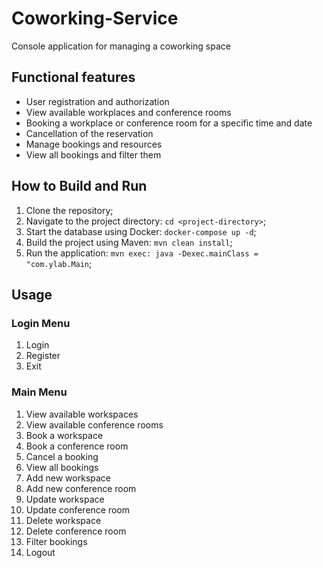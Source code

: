 # Coworking-Service

Console application for managing a coworking space

## Functional features

- User registration and authorization
- View available workplaces and conference rooms
- Booking a workplace or conference room for a specific time and date
- Cancellation of the reservation
- Manage bookings and resources
- View all bookings and filter them

## How to Build and Run

1. Clone the repository;
2. Navigate to the project directory: `cd <project-directory>`;
3. Start the database using Docker: `docker-compose up -d`;
4. Build the project using Maven: `mvn clean install`;
5. Run the application: `mvn exec: java -Dexec.mainClass = "com.ylab.Main`;

## Usage

### Login Menu

1. Login
2. Register
3. Exit

### Main Menu

1. View available workspaces
2. View available conference rooms
3. Book a workspace
4. Book a conference room
5. Cancel a booking
6. View all bookings
7. Add new workspace
8. Add new conference room
9. Update workspace
10. Update conference room
11. Delete workspace
12. Delete conference room
13. Filter bookings
14. Logout